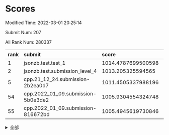 # Scores

Modified Time: 2022-03-01 20:25:14

Submit Num: 207

All Rank Num: 280337

| rank |               submit               |       score        |       sigma        | pk_num |
| :--- | :--------------------------------- | :----------------- | :----------------- | :----- |
| 1    | jsonzb.test.test_1                 | 1014.4787699500598 | 0.7984678801563052 | 5417   |
| 2    | jsonzb.test.submission_level_4     | 1013.205325594565  | 0.810506659179089  | 5414   |
| 5    | cpp.21_12_24.submission-2b2ea0d7   | 1011.4505337988196 | 0.7690720038245836 | 5417   |
| 54   | cpp.2022_01_09.submission-5b0e3de2 | 1005.9304554324748 | 0.7194383859056882 | 5418   |
| 55   | cpp.2022_01_09.submission-816672bd | 1005.4945619730846 | 0.7240082639596616 | 5418   |


<details>
<summary>全部</summary>

| rank |                 submit                 |       score        |       sigma        | pk_num |
| :--- | :------------------------------------- | :----------------- | :----------------- | :----- |
| 1    | jsonzb.test.test_1                     | 1014.4787699500598 | 0.7984678801563052 | 5417   |
| 2    | jsonzb.test.submission_level_4         | 1013.205325594565  | 0.810506659179089  | 5414   |
| 3    | gobigger.level_3.submission_level_3_10 | 1011.8184360367585 | 0.7975258528701595 | 5420   |
| 4    | gobigger.level_3.submission_level_3_49 | 1011.642603162363  | 0.7634291528802613 | 5420   |
| 5    | cpp.21_12_24.submission-2b2ea0d7       | 1011.4505337988196 | 0.7690720038245836 | 5417   |
| 6    | gobigger.level_3.submission_level_3_13 | 1011.4483726940442 | 0.7780987093189112 | 5418   |
| 7    | gobigger.level_3.submission_level_3_15 | 1011.1805385280446 | 0.759906278201582  | 5421   |
| 8    | gobigger.level_3.submission_level_3_5  | 1011.170438039763  | 0.7604937496354862 | 5421   |
| 9    | gobigger.level_3.submission_level_3_38 | 1011.036414740456  | 0.805234631185478  | 5422   |
| 10   | gobigger.level_3.submission_level_3_1  | 1011.0312715027342 | 0.7648019205204173 | 5415   |
| 11   | gobigger.level_3.submission_level_3_16 | 1010.9632599213796 | 0.7584459730544296 | 5416   |
| 12   | gobigger.level_3.submission_level_3_7  | 1010.8576188076397 | 0.7554577278558385 | 5418   |
| 13   | gobigger.level_3.submission_level_3_24 | 1010.8496260961898 | 0.7658259976748396 | 5418   |
| 14   | gobigger.level_3.submission_level_3_25 | 1010.6940754825888 | 0.7652666311448137 | 5417   |
| 15   | gobigger.level_3.submission_level_3_4  | 1010.6935511936255 | 0.7773925593167527 | 5419   |
| 16   | gobigger.level_3.submission_level_3_33 | 1010.6769766091962 | 0.7685317524791339 | 5417   |
| 17   | gobigger.level_3.submission_level_3_27 | 1010.6443897283092 | 0.7453641398207909 | 5417   |
| 18   | gobigger.level_3.submission_level_3_44 | 1010.5338520413311 | 0.795790723456715  | 5418   |
| 19   | gobigger.level_3.submission_level_3_2  | 1010.5259380912725 | 0.7710846112675246 | 5417   |
| 20   | gobigger.level_3.submission_level_3_34 | 1010.4561404402479 | 0.7565943214685678 | 5415   |
| 21   | gobigger.level_3.submission_level_3_42 | 1010.2487924478045 | 0.7867281583415473 | 5423   |
| 22   | gobigger.level_3.submission_level_3_40 | 1010.224734501     | 0.7552324357495983 | 5415   |
| 23   | gobigger.level_3.submission_level_3_8  | 1010.221089633249  | 0.775598550646663  | 5419   |
| 24   | gobigger.level_3.submission_level_3_28 | 1010.2170071282446 | 0.7660863453881105 | 5413   |
| 25   | gobigger.level_3.submission_level_3_35 | 1010.214356743725  | 0.7598521240864383 | 5417   |
| 26   | gobigger.level_3.submission_level_3_41 | 1010.2116641097648 | 0.7807819841542504 | 5416   |
| 27   | gobigger.level_3.submission_level_3_37 | 1010.1531525660353 | 0.7529114083655495 | 5416   |
| 28   | gobigger.level_3.submission_level_3_31 | 1010.1144377619488 | 0.7459317099192246 | 5418   |
| 29   | gobigger.level_3.submission_level_3_23 | 1010.0737995175848 | 0.7457750367047258 | 5414   |
| 30   | gobigger.level_3.submission_level_3_22 | 1010.0452323878728 | 0.765224620332445  | 5416   |
| 31   | gobigger.level_3.submission_level_3_45 | 1010.0276643004285 | 0.7435233235271022 | 5416   |
| 32   | gobigger.level_3.submission_level_3_29 | 1009.9702956908615 | 0.7728391042409617 | 5422   |
| 33   | gobigger.level_3.submission_level_3_43 | 1009.9162193129639 | 0.7902788996597856 | 5417   |
| 34   | gobigger.level_3.submission_level_3_36 | 1009.8288458107901 | 0.7449492897363812 | 5417   |
| 35   | gobigger.level_3.submission_level_3_21 | 1009.8029327571842 | 0.7706919294722977 | 5415   |
| 36   | gobigger.level_3.submission_level_3_20 | 1009.7770589765892 | 0.742747150133798  | 5415   |
| 37   | gobigger.level_3.submission_level_3_14 | 1009.5608385001449 | 0.7489685927262306 | 5417   |
| 38   | gobigger.level_3.submission_level_3_3  | 1009.4858136505011 | 0.7439987819382557 | 5418   |
| 39   | gobigger.level_3.submission_level_3_12 | 1009.4685745156262 | 0.7569492238917039 | 5417   |
| 40   | gobigger.level_3.submission_level_3_18 | 1009.4645937780623 | 0.7647299618630888 | 5414   |
| 41   | gobigger.level_3.submission_level_3_9  | 1009.3662297399945 | 0.7674608931474077 | 5421   |
| 42   | gobigger.level_3.submission_level_3_32 | 1009.3250309872897 | 0.7594019065400572 | 5412   |
| 43   | gobigger.level_3.submission_level_3_47 | 1009.294747898521  | 0.7362576889780054 | 5414   |
| 44   | gobigger.level_3.submission_level_3_26 | 1009.2467482235274 | 0.7483924745649083 | 5411   |
| 45   | gobigger.level_3.submission_level_3_17 | 1009.1627988442851 | 0.7347335952953522 | 5415   |
| 46   | gobigger.level_3.submission_level_3_0  | 1009.1374293726659 | 0.7507651792709118 | 5421   |
| 47   | gobigger.level_3.submission_level_3_30 | 1009.1359320772955 | 0.7406755027489517 | 5414   |
| 48   | gobigger.level_3.submission_level_3_39 | 1009.0668344052538 | 0.7430176833132351 | 5422   |
| 49   | gobigger.level_3.submission_level_3_48 | 1009.0472852885424 | 0.7602231761283438 | 5418   |
| 50   | gobigger.level_3.submission_level_3_19 | 1008.9797589007416 | 0.7516232976602516 | 5411   |
| 51   | gobigger.level_3.submission_level_3_46 | 1008.8662349538117 | 0.7355092027446904 | 5419   |
| 52   | gobigger.level_3.submission_level_3_6  | 1008.5168187828946 | 0.7731598001795643 | 5416   |
| 53   | gobigger.level_3.submission_level_3_11 | 1008.2212957212489 | 0.7282638390242018 | 5416   |
| 54   | cpp.2022_01_09.submission-5b0e3de2     | 1005.9304554324748 | 0.7194383859056882 | 5418   |
| 55   | cpp.2022_01_09.submission-816672bd     | 1005.4945619730846 | 0.7240082639596616 | 5418   |
| 56   | gobigger.level_1.submission_level_1_14 | 1005.3624574799935 | 0.7258124290967541 | 5419   |
| 57   | gobigger.level_1.submission_level_1_13 | 1005.1027797244905 | 0.7139976516965318 | 5415   |
| 58   | gobigger.level_1.submission_level_1_37 | 1004.8902618042381 | 0.7141590751942034 | 5416   |
| 59   | gobigger.level_1.submission_level_1_10 | 1004.6023333819803 | 0.7230817561320174 | 5419   |
| 60   | gobigger.level_1.submission_level_1_49 | 1004.5552336228955 | 0.7123609934085331 | 5419   |
| 61   | gobigger.level_1.submission_level_1_11 | 1004.5338220025766 | 0.7241111681206582 | 5420   |
| 62   | gobigger.level_1.submission_level_1_43 | 1004.3920418043642 | 0.7263925845247048 | 5416   |
| 63   | gobigger.level_1.submission_level_1_30 | 1004.2393278147142 | 0.7149019009958416 | 5411   |
| 64   | gobigger.level_1.submission_level_1_46 | 1004.2134733364343 | 0.7164676457407998 | 5415   |
| 65   | gobigger.level_1.submission_level_1_8  | 1004.1275274026995 | 0.7331132594081385 | 5418   |
| 66   | gobigger.level_1.submission_level_1_1  | 1004.1103238138913 | 0.7168391679256637 | 5421   |
| 67   | gobigger.level_1.submission_level_1_17 | 1004.0330864795621 | 0.717902701599555  | 5415   |
| 68   | gobigger.level_1.submission_level_1_5  | 1004.0107666947904 | 0.7254913913573856 | 5417   |
| 69   | gobigger.level_1.submission_level_1_36 | 1003.9128958694293 | 0.727602005767697  | 5418   |
| 70   | gobigger.level_1.submission_level_1_47 | 1003.8695529504388 | 0.7126420899250664 | 5420   |
| 71   | gobigger.level_1.submission_level_1_21 | 1003.7846515390922 | 0.709943687560181  | 5421   |
| 72   | gobigger.level_1.submission_level_1_48 | 1003.6944110718686 | 0.7209583282037976 | 5422   |
| 73   | gobigger.level_1.submission_level_1_26 | 1003.630941845143  | 0.711935271969608  | 5419   |
| 74   | gobigger.level_1.submission_level_1_38 | 1003.6119497120188 | 0.719893392300286  | 5419   |
| 75   | gobigger.level_1.submission_level_1_24 | 1003.5901701617466 | 0.7090277163377083 | 5421   |
| 76   | gobigger.level_1.submission_level_1_4  | 1003.590130813982  | 0.7063935003007262 | 5423   |
| 77   | gobigger.level_1.submission_level_1_16 | 1003.5392090433886 | 0.7216532527309559 | 5420   |
| 78   | gobigger.level_1.submission_level_1_20 | 1003.4609401424005 | 0.7236070891178771 | 5419   |
| 79   | gobigger.level_1.submission_level_1_33 | 1003.3700179292886 | 0.7085908308028752 | 5411   |
| 80   | gobigger.level_1.submission_level_1_45 | 1003.3645820952373 | 0.7168930122263356 | 5419   |
| 81   | gobigger.level_1.submission_level_1_18 | 1003.3131970816677 | 0.7056268995449503 | 5412   |
| 82   | gobigger.level_1.submission_level_1_29 | 1003.3034537613711 | 0.7254059765177623 | 5423   |
| 83   | gobigger.level_1.submission_level_1_19 | 1003.1417610098657 | 0.7253502567830017 | 5415   |
| 84   | gobigger.level_1.submission_level_1_27 | 1003.0983183239398 | 0.7144303729495161 | 5413   |
| 85   | gobigger.level_1.submission_level_1_15 | 1003.0328262266607 | 0.721889107256795  | 5421   |
| 86   | gobigger.level_1.submission_level_1_12 | 1002.953623104313  | 0.7223326822851667 | 5422   |
| 87   | gobigger.level_1.submission_level_1_32 | 1002.9451340139865 | 0.7280825593899948 | 5419   |
| 88   | gobigger.level_1.submission_level_1_39 | 1002.9386806976706 | 0.7208410485998099 | 5415   |
| 89   | gobigger.level_1.submission_level_1_25 | 1002.9343010782113 | 0.7218517357028797 | 5420   |
| 90   | gobigger.level_1.submission_level_1_3  | 1002.9318198619414 | 0.7178231424888645 | 5416   |
| 91   | gobigger.level_1.submission_level_1_34 | 1002.9152913012167 | 0.716826749645144  | 5415   |
| 92   | gobigger.level_1.submission_level_1_7  | 1002.8904220209005 | 0.7228885967124282 | 5417   |
| 93   | gobigger.level_1.submission_level_1_44 | 1002.8776633412634 | 0.7204625189633203 | 5417   |
| 94   | gobigger.level_1.submission_level_1_9  | 1002.8348424403181 | 0.7133698403150863 | 5416   |
| 95   | gobigger.level_1.submission_level_1_28 | 1002.7040699489512 | 0.7179039532759581 | 5417   |
| 96   | gobigger.level_1.submission_level_1_42 | 1002.4668782327208 | 0.7236250349322617 | 5414   |
| 97   | gobigger.level_1.submission_level_1_23 | 1002.4169469456316 | 0.7251408082811226 | 5421   |
| 98   | gobigger.level_1.submission_level_1_41 | 1002.3682790538664 | 0.7199360377533434 | 5416   |
| 99   | gobigger.level_1.submission_level_1_40 | 1002.366448079689  | 0.7225551344673204 | 5419   |
| 100  | gobigger.level_1.submission_level_1_35 | 1002.2578514935805 | 0.7260299923720233 | 5418   |
| 101  | gobigger.level_1.submission_level_1_6  | 1002.2510142442607 | 0.7058734624434778 | 5418   |
| 102  | gobigger.level_1.submission_level_1_31 | 1002.1906352438649 | 0.7104143176367974 | 5415   |
| 103  | gobigger.level_1.submission_level_1_0  | 1002.1557637500688 | 0.7157776163068041 | 5421   |
| 104  | gobigger.level_1.submission_level_1_2  | 1002.1101159763798 | 0.7134259872733335 | 5420   |
| 105  | gobigger.level_1.submission_level_1_22 | 1001.9624643989017 | 0.7228314291045257 | 5411   |
| 106  | gobigger.random.submission_random_12   | 996.9941186004679  | 0.7111443916145237 | 5420   |
| 107  | gobigger.random.submission_random_24   | 996.8984803285844  | 0.7115300775728481 | 5417   |
| 108  | gobigger.random.submission_random_29   | 996.8488173025767  | 0.7025287238912918 | 5417   |
| 109  | gobigger.random.submission_random_39   | 996.8011937856907  | 0.7011707505645431 | 5416   |
| 110  | gobigger.random.submission_random_37   | 996.6203341652634  | 0.708011082384063  | 5414   |
| 111  | gobigger.random.submission_random_19   | 996.6130974776315  | 0.7078418536309058 | 5421   |
| 112  | gobigger.random.submission_random_1    | 996.5845668155846  | 0.717057453050695  | 5418   |
| 113  | gobigger.random.submission_random_18   | 996.4674367842134  | 0.7247398154746227 | 5413   |
| 114  | gobigger.random.submission_random_40   | 996.3799123672588  | 0.7073159172102975 | 5418   |
| 115  | gobigger.random.submission_random_28   | 996.3617451186576  | 0.727208803829553  | 5414   |
| 116  | gobigger.random.submission_random_47   | 996.3463913310056  | 0.7199994848188441 | 5418   |
| 117  | gobigger.random.submission_random_11   | 996.251033628987   | 0.7182913509533259 | 5416   |
| 118  | gobigger.random.submission_random_5    | 996.2252628244253  | 0.7148312532045024 | 5416   |
| 119  | gobigger.random.submission_random_44   | 996.2199158115121  | 0.7065221605966131 | 5423   |
| 120  | gobigger.random.submission_random_42   | 996.2084476609575  | 0.7086260072419244 | 5416   |
| 121  | gobigger.random.submission_random_38   | 996.1863522429705  | 0.7259003366226833 | 5418   |
| 122  | gobigger.random.submission_random_13   | 996.1606126091937  | 0.7141277223931615 | 5422   |
| 123  | gobigger.random.submission_random_48   | 996.1508953157561  | 0.7064741933609447 | 5415   |
| 124  | gobigger.random.submission_random_41   | 996.0406227430911  | 0.7104175806048485 | 5413   |
| 125  | gobigger.random.submission_random_23   | 996.0268416030583  | 0.7260622139763487 | 5415   |
| 126  | gobigger.random.submission_random_10   | 996.0169917765569  | 0.7241506739475662 | 5418   |
| 127  | gobigger.random.submission_random_25   | 996.0065597461676  | 0.7048628736982955 | 5424   |
| 128  | gobigger.random.submission_random_9    | 995.9961711392008  | 0.7146808061337478 | 5420   |
| 129  | gobigger.random.submission_random_15   | 995.9244909631958  | 0.7162142990494412 | 5420   |
| 130  | gobigger.random.submission_random_34   | 995.9074017628113  | 0.7089855987749689 | 5417   |
| 131  | gobigger.random.submission_random_27   | 995.9036444675331  | 0.6990534185481858 | 5418   |
| 132  | gobigger.random.submission_random_8    | 995.7757140542186  | 0.717657477232742  | 5419   |
| 133  | gobigger.random.submission_random_49   | 995.7618414839651  | 0.712827006801547  | 5416   |
| 134  | gobigger.random.submission_random_26   | 995.7502881992309  | 0.71415247060648   | 5419   |
| 135  | gobigger.random.submission_random_16   | 995.6449631257594  | 0.7027047685195734 | 5417   |
| 136  | gobigger.random.submission_random_43   | 995.6414180728566  | 0.7067090696664182 | 5417   |
| 137  | gobigger.random.submission_random_35   | 995.6081407933117  | 0.715095255555268  | 5418   |
| 138  | gobigger.random.submission_random_31   | 995.5981827594799  | 0.7193033798454824 | 5413   |
| 139  | gobigger.random.submission_random_45   | 995.5856688587693  | 0.7068942085530115 | 5419   |
| 140  | gobigger.random.submission_random_14   | 995.5839301737335  | 0.7221570820468739 | 5416   |
| 141  | gobigger.random.submission_random_4    | 995.52012819478    | 0.7128939069017595 | 5415   |
| 142  | gobigger.random.submission_random_6    | 995.4883916681281  | 0.7141953668262215 | 5418   |
| 143  | gobigger.random.submission_random_36   | 995.45939975527    | 0.7063305283465284 | 5422   |
| 144  | gobigger.random.submission_random_7    | 995.404285614528   | 0.727332187324613  | 5413   |
| 145  | gobigger.random.submission_random_20   | 995.3900760672602  | 0.7174982076662035 | 5419   |
| 146  | gobigger.random.submission_random_22   | 995.3748654588894  | 0.7140674083360624 | 5413   |
| 147  | gobigger.random.submission_random_21   | 995.3577457583933  | 0.7126547951804602 | 5415   |
| 148  | gobigger.random.submission_random_0    | 995.1353156187265  | 0.7184088884394572 | 5415   |
| 149  | gobigger.random.submission_random_30   | 995.0965553499303  | 0.7181210645909292 | 5420   |
| 150  | gobigger.random.submission_random_33   | 995.0551254020819  | 0.7142373412923861 | 5417   |
| 151  | gobigger.random.submission_random_17   | 994.9678598288559  | 0.7070270292147717 | 5416   |
| 152  | gobigger.random.submission_random_32   | 994.8739429521193  | 0.7134580853851803 | 5419   |
| 153  | gobigger.random.submission_random_2    | 994.7524545021099  | 0.7215404023833566 | 5411   |
| 154  | gobigger.random.submission_random_3    | 994.6694579674869  | 0.7071373470406589 | 5422   |
| 155  | gobigger.random.submission_random_46   | 994.3584994698911  | 0.7224695573692359 | 5420   |
| 156  | gobigger.level_2.submission_level_2_22 | 993.7572729815005  | 0.7182402994985649 | 5415   |
| 157  | gobigger.level_2.submission_level_2_19 | 993.6588187646176  | 0.7532280797564331 | 5425   |
| 158  | gobigger.level_2.submission_level_2_20 | 993.5678873817246  | 0.7267569175899339 | 5412   |
| 159  | gobigger.level_2.submission_level_2_25 | 993.5424335114814  | 0.7310901997723894 | 5417   |
| 160  | gobigger.level_2.submission_level_2_31 | 993.4750410834139  | 0.7422514204749686 | 5424   |
| 161  | gobigger.level_2.submission_level_2_10 | 993.3899716847093  | 0.7204221448867468 | 5417   |
| 162  | gobigger.level_2.submission_level_2_7  | 993.2475342967524  | 0.7350344753326462 | 5417   |
| 163  | gobigger.level_2.submission_level_2_21 | 993.1498292730822  | 0.7412740507206981 | 5416   |
| 164  | gobigger.level_2.submission_level_2_27 | 993.1430546962599  | 0.74385207218383   | 5412   |
| 165  | gobigger.level_2.submission_level_2_3  | 993.1036798395868  | 0.7388316463174099 | 5421   |
| 166  | gobigger.level_2.submission_level_2_48 | 993.0975331126583  | 0.7364143126565658 | 5415   |
| 167  | gobigger.level_2.submission_level_2_44 | 992.6565993148738  | 0.7389295227256811 | 5419   |
| 168  | gobigger.level_2.submission_level_2_16 | 992.6526044112203  | 0.7320598556130249 | 5410   |
| 169  | gobigger.level_2.submission_level_2_33 | 992.6343942763889  | 0.7586021601477487 | 5416   |
| 170  | gobigger.level_2.submission_level_2_40 | 992.5910482388224  | 0.7223569283702287 | 5412   |
| 171  | gobigger.level_2.submission_level_2_2  | 992.5672306554411  | 0.7609533570099682 | 5413   |
| 172  | gobigger.level_2.submission_level_2_8  | 992.4647615657071  | 0.7463231011907658 | 5414   |
| 173  | gobigger.level_2.submission_level_2_5  | 992.4647102880701  | 0.7386930958562063 | 5419   |
| 174  | gobigger.level_2.submission_level_2_12 | 992.4616679748996  | 0.7650145989412646 | 5421   |
| 175  | gobigger.level_2.submission_level_2_28 | 992.4169216707891  | 0.7333994625690013 | 5416   |
| 176  | gobigger.level_2.submission_level_2_9  | 992.3676445591976  | 0.7435039577004277 | 5419   |
| 177  | gobigger.level_2.submission_level_2_11 | 992.3343822981219  | 0.7225155048028726 | 5413   |
| 178  | gobigger.level_2.submission_level_2_6  | 992.2738686557452  | 0.767249703225607  | 5414   |
| 179  | gobigger.level_2.submission_level_2_14 | 992.16113564241    | 0.7537597623452109 | 5416   |
| 180  | gobigger.level_2.submission_level_2_41 | 992.094656436763   | 0.7529874334128192 | 5417   |
| 181  | gobigger.level_2.submission_level_2_32 | 992.057714956908   | 0.7469780091807109 | 5423   |
| 182  | gobigger.level_2.submission_level_2_30 | 992.0506303159455  | 0.751211625517263  | 5417   |
| 183  | gobigger.level_2.submission_level_2_23 | 992.0044094584332  | 0.7552597140632503 | 5421   |
| 184  | gobigger.level_2.submission_level_2_42 | 991.984601361298   | 0.7529013550559212 | 5420   |
| 185  | gobigger.level_2.submission_level_2_18 | 991.8172189592223  | 0.7629702968989448 | 5418   |
| 186  | gobigger.level_2.submission_level_2_49 | 991.7598100641916  | 0.7519446834087418 | 5413   |
| 187  | gobigger.level_2.submission_level_2_15 | 991.6904222159649  | 0.7532411563908982 | 5412   |
| 188  | gobigger.level_2.submission_level_2_46 | 991.5753134938238  | 0.7483123695232049 | 5413   |
| 189  | gobigger.level_2.submission_level_2_35 | 991.3398715841194  | 0.7626739847306079 | 5417   |
| 190  | gobigger.level_2.submission_level_2_38 | 991.3151328926784  | 0.753925695629607  | 5418   |
| 191  | gobigger.level_2.submission_level_2_24 | 991.2861110039789  | 0.7442062667928753 | 5417   |
| 192  | gobigger.level_2.submission_level_2_37 | 991.2573335141991  | 0.7635435978046144 | 5414   |
| 193  | gobigger.level_2.submission_level_2_0  | 991.1154331506107  | 0.7473090787207027 | 5409   |
| 194  | gobigger.level_2.submission_level_2_29 | 990.9109983323917  | 0.7500185112829423 | 5417   |
| 195  | gobigger.level_2.submission_level_2_36 | 990.8176599814119  | 0.7404937670255635 | 5420   |
| 196  | gobigger.level_2.submission_level_2_47 | 990.80997992863    | 0.7643936067251074 | 5422   |
| 197  | gobigger.level_2.submission_level_2_4  | 990.7374512190086  | 0.7694268793720024 | 5420   |
| 198  | gobigger.level_2.submission_level_2_17 | 990.6726810972425  | 0.7392480246296909 | 5414   |
| 199  | gobigger.level_2.submission_level_2_1  | 990.6672277197857  | 0.7556866380796275 | 5412   |
| 200  | gobigger.level_2.submission_level_2_43 | 990.5992214438569  | 0.7459564202250014 | 5419   |
| 201  | gobigger.level_2.submission_level_2_34 | 990.562252551311   | 0.7780177042460739 | 5414   |
| 202  | gobigger.level_2.submission_level_2_26 | 990.5101223267325  | 0.7727586976305855 | 5421   |
| 203  | gobigger.level_2.submission_level_2_39 | 990.3735596962041  | 0.778681310719547  | 5419   |
| 204  | gobigger.level_2.submission_level_2_45 | 990.2101567735176  | 0.7641809106229824 | 5421   |
| 205  | gobigger.level_2.submission_level_2_13 | 989.1090572610959  | 0.7857241819877714 | 5411   |
| 206  | gobigger.none.submission_none_0        | 978.3958867963155  | 1.2975363887121678 | 5418   |
| 207  | gobigger.none.submission_none_1        | 976.9314420792083  | 1.4695831713863856 | 5413   |

</details>